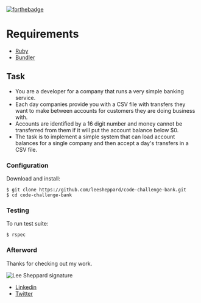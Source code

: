 [![forthebadge](https://forthebadge.com/images/badges/made-with-ruby.svg)](https://forthebadge.com)

# Requirements

- [Ruby](Gemfile#L4)
- [Bundler](https://bundler.io)

## Task

- You are a developer for a company that runs a very simple banking service.
- Each day companies provide you with a CSV file with transfers they want to make between accounts for customers they are doing business with.
- Accounts are identified by a 16 digit number and money cannot be transferred from them if it will put the account balance below $0.
- The task is to implement a simple system that can load account balances for a single company and then accept a day's transfers in a CSV file.

### Configuration

Download and install:

    $ git clone https://github.com/leesheppard/code-challenge-bank.git    
    $ cd code-challenge-bank

### Testing

To run test suite:

    $ rspec
    
### Afterword

Thanks for checking out my work.

![Lee Sheppard signature](http://res.cloudinary.com/leesheppard/image/upload/v1496495524/Lee-Sheppard-Black_iv1j84.png)

- [Linkedin](https://www.linkedin.com/in/leesheppard)
- [Twitter](https://twitter.com/leesheppard)